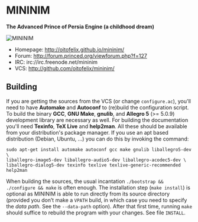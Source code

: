 # MININIM
**The Advanced Prince of Persia Engine (a childhood dream)**

![MININIM](http://oitofelix.github.io/mininim/mininim.png)

- Homepage: http://oitofelix.github.io/mininim/
- Forum: http://forum.princed.org/viewforum.php?f=127
- IRC: irc://irc.freenode.net/mininim
- VCS: http://github.com/oitofelix/mininim/


## Building

If you are getting the sources from the VCS (or change
`configure.ac`), you'll need to have **Automake** and **Autoconf** to
(re)build the configuration script.  To build the binary **GCC**,
**GNU Make**, **gnulib**, and **Allegro 5** (>= 5.0.9) development
library are necessary as well.  For building the documentation you'll
need **Texinfo**, **TeX Live** and **help2man**.  All these should be
available from your distribution's package manager.  If you use an apt
based distribution (Debian, Ubuntu, ...) you can do this by invoking
the command:

```
sudo apt-get install automake autoconf gcc make gnulib liballegro5-dev \
liballegro-image5-dev liballegro-audio5-dev liballegro-acodec5-dev \
liballegro-dialog5-dev texinfo texlive texlive-generic-recommended help2man
```

When building the sources, the usual incantation `./bootstrap &&
./configure && make` is often enough. The installation step (`make
install`) is optional as MININIM is able to run directly from its
source directory (provided you don’t make a `VPATH` build, in which
case you need to specify the *data path*. See the `--data-path`
option).  After that first time, running `make` should suffice to
rebuild the program with your changes.  See file `INSTALL`.
